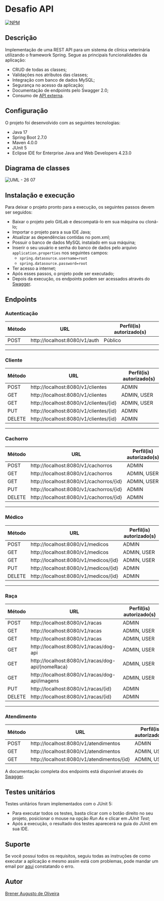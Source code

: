 # Desafio API
[![NPM](https://img.shields.io/npm/l/react)](https://git.gft.com/boer/desafio-api/-/blob/main/LICENSE)

## Descrição
Implementação de uma REST API para um sistema de clínica veterinária utilizando o framework Spring. Segue as principais funcionalidades da aplicação:
- CRUD de todas as classes;
- Validações nos atributos das classes;
- Integração com banco de dados MySQL;
- Segurança no acesso da aplicação;
- Documentação de endpoints pelo Swagger 2.0;
- Consumo de <a href="https://www.thedogapi.com/">API externa</a>.

## Configuração
O projeto foi desenvolvido com as seguintes tecnologias:
- Java 17
- Spring Boot 2.7.0
- Maven 4.0.0
- JUnit 5
- Eclipse IDE for Enterprise Java and Web Developers 4.23.0

## Diagrama de classes
![UML - 26 07](https://user-images.githubusercontent.com/73718076/201680027-28abc606-3021-4d4a-9640-0d58a698cd83.png)

## Instalação e execução
Para deixar o projeto pronto para a execução, os seguintes passos devem ser seguidos:
- Baixar o projeto pelo GitLab e descompatá-lo em sua máquina ou cloná-lo;
- Importar o projeto para a sua IDE Java;
- Atualizar as dependências contidas no pom.xml;
- Possuir o banco de dados MySQL instalado em sua máquina;
- Inserir o seu usuário e senha do banco de dados pelo arquivo `application.properties` nos seguintes campos:
    - `spring.datasource.username=root`
    - `spring.datasource.password=root`
- Ter acesso a internet;
- Após esses passos, o projeto pode ser executado;
- Depois da execução, os endpoints podem ser acessados através do [Swagger](http://localhost:8080/swagger-ui.html).

## Endpoints
### Autenticação

| Método    | URL                             | Perfil(is) autorizado(s)  |
| --------- | ------------------------------- | ------------------------ |
| POST      | http://localhost:8080/v1/auth   | Público                  |

***

### Cliente

| Método    | URL                                | Perfil(is) autorizado(s)  |
| --------- | ---------------------------------- | ------------------------ |
| POST      | http://localhost:8080/v1/clientes  | ADMIN                    |
| GET       | http://localhost:8080/v1/clientes  | ADMIN, USER              |
| GET       | http://localhost:8080/v1/clientes/{id}  | ADMIN, USER         |
| PUT       | http://localhost:8080/v1/clientes/{id}  | ADMIN               |
| DELETE    | http://localhost:8080/v1/clientes/{id}  | ADMIN               |

***

### Cachorro

| Método    | URL                                | Perfil(is) autorizado(s)  |
| --------- | ---------------------------------- | ------------------------ |
| POST      | http://localhost:8080/v1/cachorros  | ADMIN                    |
| GET       | http://localhost:8080/v1/cachorros  | ADMIN, USER              |
| GET       | http://localhost:8080/v1/cachorros/{id}  | ADMIN, USER         |
| PUT       | http://localhost:8080/v1/cachorros/{id}  | ADMIN               |
| DELETE    | http://localhost:8080/v1/cachorros/{id}  | ADMIN               |

***

### Médico

| Método    | URL                                | Perfil(is) autorizado(s)  |
| --------- | ---------------------------------- | ------------------------ |
| POST      | http://localhost:8080/v1/medicos  | ADMIN                    |
| GET       | http://localhost:8080/v1/medicos  | ADMIN, USER              |
| GET       | http://localhost:8080/v1/medicos/{id}  | ADMIN, USER         |
| PUT       | http://localhost:8080/v1/medicos/{id}  | ADMIN               |
| DELETE    | http://localhost:8080/v1/medicos/{id}  | ADMIN               |

***

### Raça

| Método    | URL                                | Perfil(is) autorizado(s)  |
| --------- | ---------------------------------- | ------------------------ |
| POST      | http://localhost:8080/v1/racas  | ADMIN                    |
| GET       | http://localhost:8080/v1/racas  | ADMIN, USER              |
| GET       | http://localhost:8080/v1/racas  | ADMIN, USER              |
| GET       | http://localhost:8080/v1/racas/dog-api | ADMIN, USER         |
| GET       | http://localhost:8080/v1/racas/dog-api/{nomeRaca} | ADMIN, USER         |
| GET       | http://localhost:8080/v1/racas/dog-api/imagens | ADMIN, USER         |
| PUT       | http://localhost:8080/v1/racas/{id}  | ADMIN               |
| DELETE    | http://localhost:8080/v1/racas/{id}  | ADMIN               |

***

### Atendimento

| Método    | URL                                | Perfil(is) autorizado(s)  |
| --------- | ---------------------------------- | ------------------------ |
| POST      | http://localhost:8080/v1/atendimentos  | ADMIN                    |
| GET       | http://localhost:8080/v1/atendimentos  | ADMIN, USER              |
| GET       | http://localhost:8080/v1/atendimentos/{id}  | ADMIN, USER         |

A documentação completa dos endpoints está disponível através do [Swagger](http://localhost:8080/swagger-ui.html).

## Testes unitários
Testes unitários foram implementados com o JUnit 5:
- Para executar todos os testes, basta clicar com o botão direito no seu projeto, posicionar o mouse na opção <i>Run As</i> e clicar em <i>JUnit Test</i>;
- Após a execução, o resultado dos testes aparecerá na guia do JUnit em sua IDE.

## Suporte
Se você possui todos os requisitos, seguiu todas as instruções de como executar a aplicação e mesmo assim está com problemas, pode mandar um email por <a href="mailto:brener.oliveira@gft.com? subject=subject text">aqui</a> constatando o erro.

## Autor
<a href="https://www.linkedin.com/in/brener-augusto-de-oliveira/" target="_blank">Brener Augusto de Oliveira</a>
